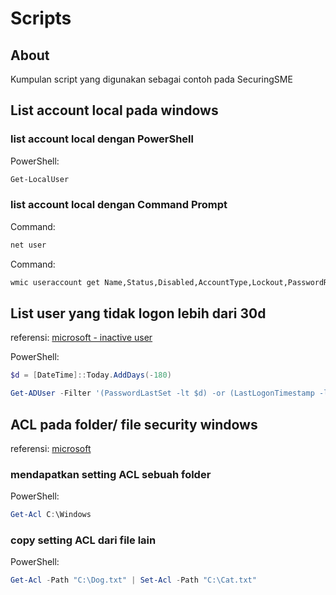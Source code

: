 
# Scripts
## About
Kumpulan script yang digunakan sebagai contoh pada SecuringSME

## List account local pada windows

### list account local dengan PowerShell
PowerShell:
```PowerShell
Get-LocalUser
```

### list account local dengan Command Prompt
Command:
```cmd
net user
```

Command:
```cmd
wmic useraccount get Name,Status,Disabled,AccountType,Lockout,PasswordRequired,PasswordChangeable,SID
```

## List user yang tidak logon lebih dari 30d

referensi: [microsoft - inactive user](https://learn.microsoft.com/en-us/services-hub/unified/health/remediation-steps-ad/regularly-check-for-and-remove-inactive-user-accounts-in-active-directory)

PowerShell:
```PowerShell
$d = [DateTime]::Today.AddDays(-180)

Get-ADUser -Filter '(PasswordLastSet -lt $d) -or (LastLogonTimestamp -lt $d)' -Properties PasswordLastSet,LastLogonTimestamp | ft Name,PasswordLastSet,@{N="LastLogonTimestamp";E={[datetime]::FromFileTime($_.LastLogonTimestamp)}}
```

## ACL pada folder/ file security windows

referensi: [microsoft](https://learn.microsoft.com/en-us/powershell/module/microsoft.powershell.security/get-acl?view=powershell-7.5)

### mendapatkan setting ACL sebuah folder
PowerShell:
```PowerShell
Get-Acl C:\Windows
```

### copy setting ACL dari file lain
PowerShell:
```PowerShell
Get-Acl -Path "C:\Dog.txt" | Set-Acl -Path "C:\Cat.txt"
```